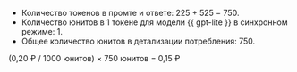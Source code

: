 * Количество токенов в промте и ответе: 225 + 525 = 750.
* Количество юнитов в 1 токене для модели {{ gpt-lite }} в синхронном режиме: 1.
* Общее количество юнитов в детализации потребления: 750.

(0,20&nbsp;₽ / 1000 юнитов) × 750 юнитов = 0,15&nbsp;₽